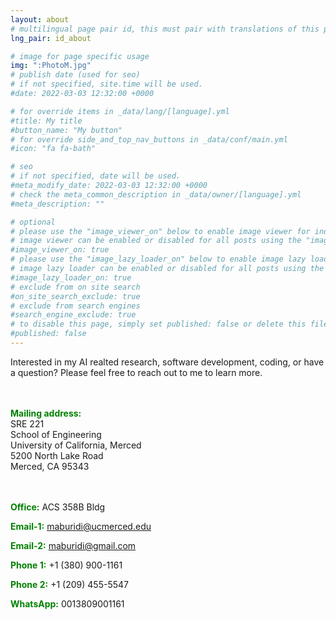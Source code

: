 ```yaml
---
layout: about
# multilingual page pair id, this must pair with translations of this page. (This name must be unique)
lng_pair: id_about

# image for page specific usage
img: ":PhotoM.jpg"
# publish date (used for seo)
# if not specified, site.time will be used.
#date: 2022-03-03 12:32:00 +0000

# for override items in _data/lang/[language].yml
#title: My title
#button_name: "My button"
# for override side_and_top_nav_buttons in _data/conf/main.yml
#icon: "fa fa-bath"

# seo
# if not specified, date will be used.
#meta_modify_date: 2022-03-03 12:32:00 +0000
# check the meta_common_description in _data/owner/[language].yml
#meta_description: ""

# optional
# please use the "image_viewer_on" below to enable image viewer for individual pages or posts (_posts/ or [language]/_posts folders).
# image viewer can be enabled or disabled for all posts using the "image_viewer_posts: true" setting in _data/conf/main.yml.
#image_viewer_on: true
# please use the "image_lazy_loader_on" below to enable image lazy loader for individual pages or posts (_posts/ or [language]/_posts folders).
# image lazy loader can be enabled or disabled for all posts using the "image_lazy_loader_posts: true" setting in _data/conf/main.yml.
#image_lazy_loader_on: true
# exclude from on site search
#on_site_search_exclude: true
# exclude from search engines
#search_engine_exclude: true
# to disable this page, simply set published: false or delete this file
#published: false
---
```


Interested in my AI realted research, software development, coding, or have a question?  Please feel free to reach out to me to learn more.

<div style="height: 20px;"></div>

<p><strong style="color: green;">Mailing address:</strong> <br>
SRE 221 <br> 
School of Engineering <br>
University of California, Merced<br>
5200 North Lake Road<br>
Merced, CA 95343</p>

<div style="height: 20px;"></div>

<div>
  <p><strong style="color: green;">Office:</strong> ACS 358B Bldg</p>
  <p><strong style="color: green;">Email-1:</strong> <a href="mailto:maburidi@ucmerced.edu">maburidi@ucmerced.edu</a></p>
  <p><strong style="color: green;">Email-2:</strong> <a href="mailto:maburidi@gmail.com">maburidi@gmail.com</a></p>  
  <p><strong style="color: green;">Phone 1:</strong> +1 (380) 900-1161</p> 
  <p><strong style="color: green;">Phone 2:</strong> +1 (209) 455-5547</p>  
  <p><strong style="color: green;">WhatsApp:</strong> 0013809001161</p> 

</div>
